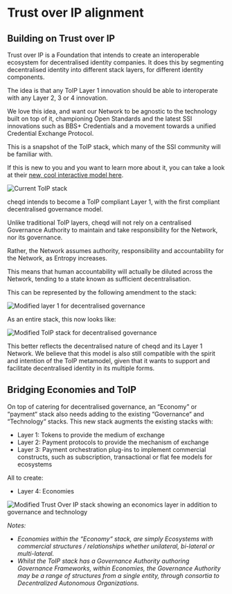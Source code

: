 # Trust over IP alignment

## Building on Trust over IP

Trust over IP is a Foundation that intends to create an interoperable ecosystem for decentralised identity companies. It does this by segmenting decentralised identity into different stack layers, for different identity components.

The idea is that any ToIP Layer 1 innovation should be able to interoperate with any Layer 2, 3 or 4 innovation.

We love this idea, and want our Network to be agnostic to the technology built on top of it, championing Open Standards and the latest SSI innovations such as BBS+ Credentials and a movement towards a unified Credential Exchange Protocol.

This is a snapshot of the ToIP stack, which many of the SSI community will be familiar with.

If this is new to you and you want to learn more about it, you can take a look at their [new, cool interactive model here](https://trustoverip.org/wp-content/toip-model/).

![Current ToIP stack](https://lh3.googleusercontent.com/mbhfd7fEL6Qczt_R5c-jr0t496CY1ZY0hOUEiYcFXbjL4dDB9gEJXc7JoFaEa7grwhvg8DDymmFCdfK2rK_blEDUIdFKxuP6j4pqdy10sZ5QsZwaxALigJ1lD1qYztJHqBjf3E9l=s0)

cheqd intends to become a ToIP compliant Layer 1, with the first compliant decentralised governance model.

Unlike traditional ToIP layers, cheqd will not rely on a centralised Governance Authority to maintain and take responsibility for the Network, nor its governance.

Rather, the Network assumes authority, responsibility and accountability for the Network, as Entropy increases.

This means that human accountability will actually be diluted across the Network, tending to a state known as sufficient decentralisation.

This can be represented by the following amendment to the stack:

![Modified layer 1 for decentralised governance](https://lh4.googleusercontent.com/A2l-Q0-4pzj7U84ca5c0la2AMqhPcOb7tzQ7s7fZWImZvdmilMRYlGG5ECXD0C-K7srhIG-E6GsnCA3XzOVtIz97Lw48G6LYnqpCeLCU69HTvRimx_gu5p7baPZxp9uDE499UnFp=s0)

As an entire stack, this now looks like:

![Modified ToIP stack for decentralised governance](https://lh6.googleusercontent.com/ECFnZZB0UgRM-ccnAiaa85fYQ4sDcWnDjB2HVXB-2I2HFNZcJbUR1fKVcwur2U2mbckJtGdnHjLo8yy5t_FadHeE-RO-HoBSTtDLy7H850NcOQJ_EeEb-NOxobN8K684ARUTdNA8=s0)

This better reflects the decentralised nature of cheqd and its Layer 1 Network. We believe that this model is also still compatible with the spirit and intention of the ToIP metamodel, given that it wants to support and facilitate decentralised identity in its multiple forms.

## Bridging Economies and ToIP

On top of catering for decentralised governance, an “Economy” or “payment“ stack also needs adding to the existing “Governance“ and “Technology“ stacks. This new stack augments the existing stacks with:

* Layer 1: Tokens to provide the medium of exchange
* Layer 2: Payment protocols to provide the mechanism of exchange
* Layer 3: Payment orchestration plug-ins to implement commercial constructs, such as subscription, transactional or flat fee models for ecosystems

All to create:

* Layer 4: Economies

![Modified Trust Over IP stack showing an economics layer in addition to governance and technology](https://miro.medium.com/max/1120/1*f9YNkmRG60yOGf7EQpwRNg.png)

_Notes:_

* _Economies within the “Economy“ stack, are simply Ecosystems with commercial structures / relationships whether unilateral, bi-lateral or multi-lateral._
* _Whilst the ToIP stack has a Governance Authority authoring Governance Frameworks, within Economies, the Governance Authority may be a range of structures from a single entity, through consortia to Decentralized Autonomous Organizations._

